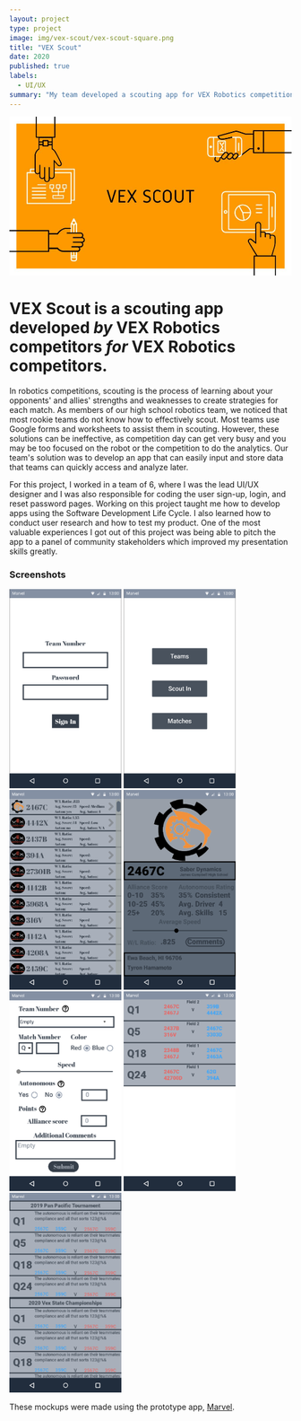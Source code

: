 ```yaml
---
layout: project
type: project
image: img/vex-scout/vex-scout-square.png
title: "VEX Scout"
date: 2020
published: true
labels:
  - UI/UX
summary: "My team developed a scouting app for VEX Robotics competitions for my high school hackathon."
---
```


<img class="img-fluid" src="../img/vex-scout/vex-scout-header.jpg">

# VEX Scout is a scouting app developed *by*  VEX Robotics competitors *for*  VEX Robotics competitors. 

In robotics competitions, scouting is the process of learning about your opponents' and allies' strengths and weaknesses to create strategies for each match. As members of our high school robotics team, we noticed that most rookie teams do not know how to effectively scout. Most teams use Google forms and worksheets to assist them in scouting. However, these solutions can be ineffective, as competition day can get very busy and you may be too focused on the robot or the competition to do the analytics. Our team's solution was to develop an app that can easily input and store data that teams can quickly access and analyze later.

For this project, I worked in a team of 6, where I was the lead UI/UX designer and I was also responsible for coding the user sign-up, login, and reset password pages. Working on this project taught me how to develop apps using the Software Development Life Cycle. I also learned how to conduct user research and how to test my product. One of the most valuable experiences I got out of this project was being able to pitch the app to a panel of community stakeholders which improved my presentation skills greatly. 

### Screenshots

<div class="text-center p-4">
  <img width="200px" src="../img/vex-scout/login.png" class="img-thumbnail" >
  <img width="200px" src="../img/vex-scout/home.png" class="img-thumbnail" >
  <img width="200px" src="../img/vex-scout/roster.png" class="img-thumbnail" >
  <img width="200px" src="../img/vex-scout/team-info.png" class="img-thumbnail" >
</div>
<div class="text-center p-4">
  <img width="200px" src="../img/vex-scout/scout-in.png" class="img-thumbnail" >
  <img width="200px" src="../img/vex-scout/matches.png" class="img-thumbnail" >
    <img width="200px" src="../img/vex-scout/comments.png" class="img-thumbnail" >
</div>

These mockups were made using the prototype app, [Marvel](https://marvelapp.com).